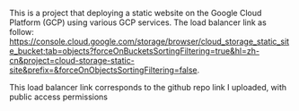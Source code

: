 This is a project that deploying a static website on the Google Cloud Platform (GCP) using various GCP services. The load balancer link as follow: https://console.cloud.google.com/storage/browser/cloud_storage_static_site_bucket;tab=objects?forceOnBucketsSortingFiltering=true&hl=zh-cn&project=cloud-storage-static-site&prefix=&forceOnObjectsSortingFiltering=false. 

This load balancer link corresponds to the github repo link I uploaded, with public access permissions